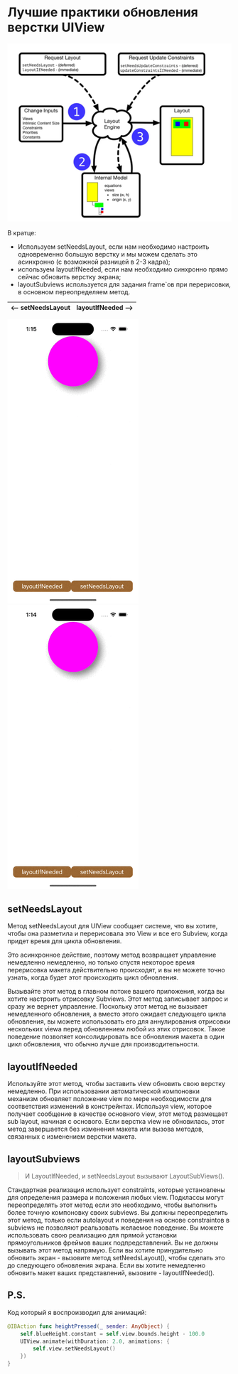 # Лучшие практики обновления верстки UIView

![layoutIfNeeded](https://github.com/eldaroid/pictures/blob/master/iOSWiki/Frameworks/UIKit/LayoutEngine.jpg?raw=true)

В кратце:

* Используем setNeedsLayout, если нам необходимо настроить одновременно большую верстку и мы можем сделать это асинхронно (с возможной разницей в 2-3 кадра); 
* используем layoutIfNeeded, если нам необходимо синхронно прямо сейчас обновить верстку экрана;
* layoutSubviews используется для задания frame`ов при перерисовки, в основном переопределяем метод.

| **<-- setNeedsLayout** | **layoutIfNeeded -->** |
|---|---|

![setNeedsLayout](https://github.com/eldaroid/pictures/blob/master/iOSWiki/Frameworks/UIKit/setNeedsLayout2.gif?raw=true)
![layoutIfNeeded](https://github.com/eldaroid/pictures/blob/master/iOSWiki/Frameworks/UIKit/layoutIfNeeded2.gif?raw=true)

## setNeedsLayout

Метод setNeedsLayout для UIView сообщает системе, что вы хотите, чтобы она разметила и перерисовала это View и все его Subview, когда придет время для цикла обновления.

Это асинхронное действие, поэтому метод возвращает управление немедленно немедленно, но только спустя некоторое время перерисовка макета действительно происходят, и вы не можете точно узнать, когда будет этот происходить цикл обновления.

Вызывайте этот метод в главном потоке вашего приложения, когда вы хотите настроить отрисовку Subviews. Этот метод записывает запрос и сразу же вернет управление. Поскольку этот метод не вызывает немедленного обновления, а вместо этого ожидает следующего цикла обновления, вы можете использовать его для аннулирования отрисовки нескольких viewa перед обновлением любой из этих отрисовок. Такое поведение позволяет консолидировать все обновления макета в один цикл обновления, что обычно лучше для производительности.


## layoutIfNeeded

Используйте этот метод, чтобы заставить view обновить свою верстку немедленно. При использовании автоматической компоновки механизм обновляет положение view по мере необходимости для соответствия изменений в констрейнтах. Используя view, которое получает сообщение в качестве основного view, этот метод размещает sub layout, начиная с основого. Если верстка view не обновилась, этот метод завершается без изменения макета или вызова методов, связанных с изменением верстки макета.

## layoutSubviews

> И LayoutIfNeeded, и setNeedsLayout вызывают LayoutSubViews().

Стандартная реализация использует constraints, которые установлены для определения размера и положения любых view. Подклассы могут переопределять этот метод если это необходимо, чтобы выполнить более точную компоновку своих subviews. Вы должны переопределить этот метод, только если autolayout и поведения на основе constraintов в subviews не позволяют реальзовать желаемое поведение. Вы можете использовать свою реализацию для прямой установки прямоугольников фреймов ваших подпредставлений. Вы не должны вызывать этот метод напрямую. Если вы хотите принудительно обновить экран - вызовите метод setNeedsLayout(), чтобы сделать это до следующего обновления экрана. Если вы хотите немедленно обновить макет ваших представлений, вызовите - layoutIfNeeded().

## P.S.

Код который я воспроизводил для анимаций:

```swift
@IBAction func heightPressed(_ sender: AnyObject) {
    self.blueHeight.constant = self.view.bounds.height - 100.0
    UIView.animate(withDuration: 2.0, animations: {
        self.view.setNeedsLayout()
    }) 
}
```

